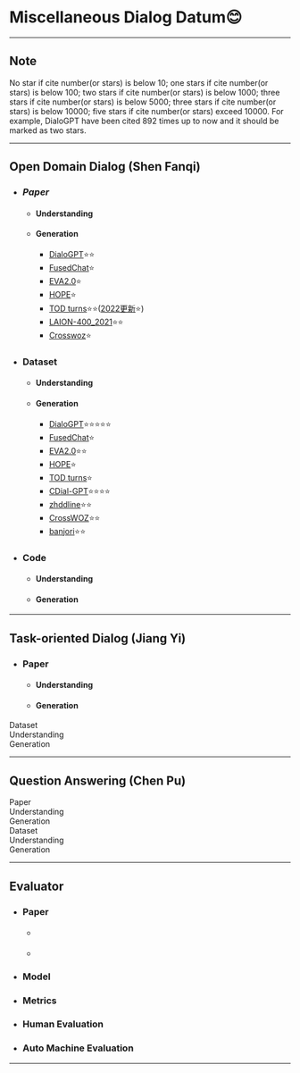 # **Miscellaneous Dialog Datum**:blush:  

___  
## Note
No star if cite number(or stars) is below 10;  one stars if cite number(or stars) is below 100;  two stars if cite number(or stars) is below 1000;  three stars if cite number(or stars) is below 5000; three stars if cite number(or stars) is below 10000;  five stars if cite number(or stars) exceed 10000. For example, DialoGPT have been cited 892 times up to now and it should be marked as two stars. 
___  
## Open Domain Dialog  (Shen Fanqi)  
* ### _Paper_
  * #### Understanding
  * #### Generation 
    * [DialoGPT](https://arxiv.org/abs/1911.00536):star::star:  
    * [FusedChat](https://ojs.aaai.org/index.php/AAAI/article/view/21416):star:
    * [EVA2.0](https://link.springer.com/article/10.1007/s11633-022-1387-3):star:
    * [HOPE](https://dl.acm.org/doi/abs/10.1145/3488560.3498509):star:
    * [TOD turns](https://arxiv.org/abs/2004.06871):star::star:([2022更新](https://ojs.aaai.org/index.php/AAAI/article/view/21416):star:)
    * [LAION-400_2021](https://arxiv.org/abs/2111.02114):star::star:
    * [Crosswoz](https://direct.mit.edu/tacl/article/doi/10.1162/tacl_a_00314/96453/CrossWOZ-A-Large-Scale-Chinese-Cross-Domain-Task):star:
    
* ### Dataset  
  * #### Understanding  
  * #### Generation  
    * [DialoGPT](https://github.com/huggingface/transformers):star::star::star::star::star:
    * [FusedChat](https://github.com/tomyoung903/FusedChat):star:
    * [EVA2.0](https://github.com/thu-coai/EVA):star::star:
    * [HOPE](https://github.com/LCS2-IIITD/SPARTA_WSDM2022):star:
    * [TOD turns](https://github.com/tomyoung903/FusedChat):star:
    * [CDial-GPT](https://github.com/thu-coai/CDial-GPT):star::star::star::star:
    * [zhddline](https://github.com/zll17/Neural_Topic_Models):star::star:
    * [CrossWOZ](https://github.com/thu-coai/CrossWOZ):star::star:
    * [banjori](https://github.com/baderj/domain_generation_algorithms):star::star:

* ### Code  
  * #### Understanding  
  * #### Generation 

***  
## Task-oriented Dialog  (Jiang Yi)  
* ### Paper  
  * #### Understanding  
  * #### Generation  
Dataset  
Understanding  
Generation  
***  
## Question Answering  (Chen Pu)  
Paper  
Understanding  
Generation  
Dataset  
Understanding  
Generation  
***  

## Evaluator
* ### Paper  
  * ####  
  * #### 
* ### Model

* ### Metrics


* ### Human Evaluation

* ### Auto Machine Evaluation
***
